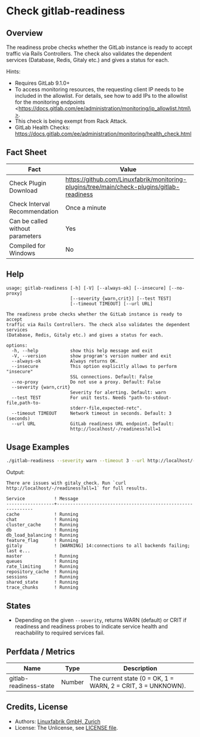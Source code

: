 # Check gitlab-readiness

## Overview

The readiness probe checks whether the GitLab instance is ready to accept traffic via Rails Controllers. The check also validates the dependent services (Database, Redis, Gitaly etc.) and gives a status for each.

Hints:

* Requires GitLab 9.1.0+
* To access monitoring resources, the requesting client IP needs to be included in the allowlist. For details, see <span class="title-ref">how to add IPs to the allowlist for the monitoring endpoints \<https://docs.gitlab.com/ee/administration/monitoring/ip_allowlist.html\></span>.
* This check is being exempt from Rack Attack.
* GitLab Health Checks: <https://docs.gitlab.com/ee/administration/monitoring/health_check.html>


## Fact Sheet

| Fact | Value |
|----|----|
| Check Plugin Download                 | <https://github.com/Linuxfabrik/monitoring-plugins/tree/main/check-plugins/gitlab-readiness> |
| Check Interval Recommendation         | Once a minute |
| Can be called without parameters      | Yes |
| Compiled for Windows                  | No |


## Help

```text
usage: gitlab-readiness [-h] [-V] [--always-ok] [--insecure] [--no-proxy]
                        [--severity {warn,crit}] [--test TEST]
                        [--timeout TIMEOUT] [--url URL]

The readiness probe checks whether the GitLab instance is ready to accept
traffic via Rails Controllers. The check also validates the dependent services
(Database, Redis, Gitaly etc.) and gives a status for each.

options:
  -h, --help            show this help message and exit
  -V, --version         show program's version number and exit
  --always-ok           Always returns OK.
  --insecure            This option explicitly allows to perform "insecure"
                        SSL connections. Default: False
  --no-proxy            Do not use a proxy. Default: False
  --severity {warn,crit}
                        Severity for alerting. Default: warn
  --test TEST           For unit tests. Needs "path-to-stdout-file,path-to-
                        stderr-file,expected-retc".
  --timeout TIMEOUT     Network timeout in seconds. Default: 3 (seconds)
  --url URL             GitLab readiness URL endpoint. Default:
                        http://localhost/-/readiness?all=1
```


## Usage Examples

```bash
./gitlab-readiness --severity warn --timeout 3 --url http://localhost/-/readiness
```

Output:

```text
There are issues with gitaly_check. Run `curl http://localhost/-/readiness?all=1` for full results.

Service           ! Message                                                     
------------------+-------------------------------------------------------------
cache             ! Running                                                     
chat              ! Running                                                     
cluster_cache     ! Running                                                     
db                ! Running                                                     
db_load_balancing ! Running                                                     
feature_flag      ! Running                                                     
gitaly            ! [WARNING] 14:connections to all backends failing; last e... 
master            ! Running                                                     
queues            ! Running                                                     
rate_limiting     ! Running                                                     
repository_cache  ! Running                                                     
sessions          ! Running                                                     
shared_state      ! Running                                                     
trace_chunks      ! Running
```


## States

* Depending on the given `--severity`, returns WARN (default) or CRIT if readiness and readiness probes to indicate service health and reachability to required services fail.


## Perfdata / Metrics

| Name | Type | Description |
|----|----|----|
| gitlab-readiness-state | Number | The current state (0 = OK, 1 = WARN, 2 = CRIT, 3 = UNKNOWN). |


## Credits, License

* Authors: [Linuxfabrik GmbH, Zurich](https://www.linuxfabrik.ch)
* License: The Unlicense, see [LICENSE file](https://unlicense.org/).

